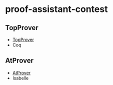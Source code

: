 # proof-assistant-contest

## TopProver
- [TopProver](http://top-prover.top/)
- Coq

## AtProver
- [AtProver](https://provenian.ramda.io/)
- Isabelle